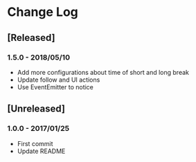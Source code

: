 # Change Log

## [Released]

### 1.5.0 - 2018/05/10
- Add more configurations about time of short and long break
- Update follow and UI actions
- Use EventEmitter to notice

## [Unreleased]

### 1.0.0 - 2017/01/25
- First commit
- Update README